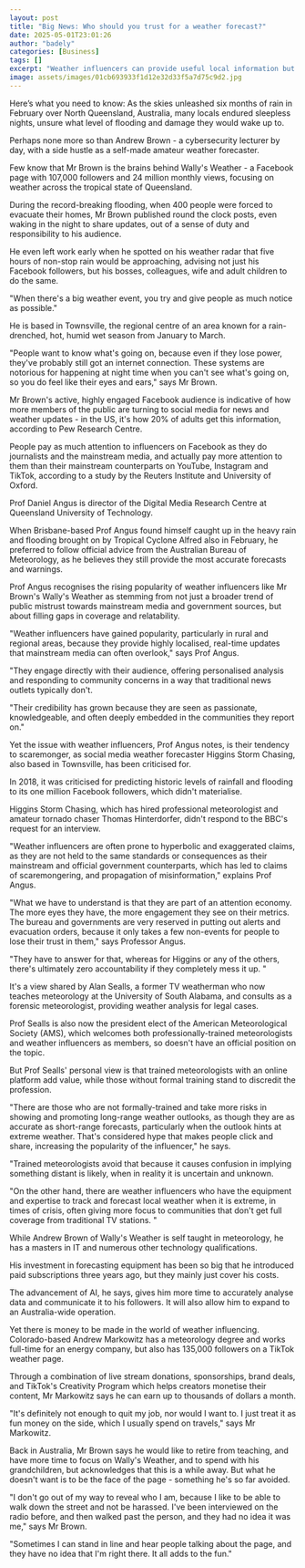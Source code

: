 ```yaml
---
layout: post
title: "Big News: Who should you trust for a weather forecast?"
date: 2025-05-01T23:01:26
author: "badely"
categories: [Business]
tags: []
excerpt: "Weather influencers can provide useful local information but are also accused of exaggerating conditions."
image: assets/images/01cb693933f1d12e32d33f5a7d75c9d2.jpg
---
```


Here’s what you need to know: As the skies unleashed six months of rain in February over North Queensland, Australia, many locals endured sleepless nights, unsure what level of flooding and damage they would wake up to.

Perhaps none more so than Andrew Brown - a cybersecurity lecturer by day, with a side hustle as a self-made amateur weather forecaster.

Few know that Mr Brown is the brains behind Wally's Weather - a Facebook page with 107,000 followers and 24 million monthly views, focusing on weather across the tropical state of Queensland.

During the record-breaking flooding, when 400 people were forced to evacuate their homes, Mr Brown published round the clock posts, even waking in the night to share updates, out of a sense of duty and responsibility to his audience.

He even left work early when he spotted on his weather radar that five hours of non-stop rain would be approaching, advising not just his Facebook followers, but his bosses, colleagues, wife and adult children to do the same.

"When there's a big weather event, you try and give people as much notice as possible."

He is based in Townsville, the regional centre of an area known for a rain-drenched, hot, humid wet season from January to March.

"People want to know what's going on, because even if they lose power, they've probably still got an internet connection. These systems are notorious for happening at night time when you can't see what's going on, so you do feel like their eyes and ears," says Mr Brown.

Mr Brown's active, highly engaged Facebook audience is indicative of how more members of the public are turning to social media for news and weather updates - in the US, it's how 20% of adults get this information, according to Pew Research Centre.

People pay as much attention to influencers on Facebook as they do journalists and the mainstream media, and actually pay more attention to them than their mainstream counterparts on YouTube, Instagram and TikTok, according to a study by the Reuters Institute and University of Oxford.

Prof Daniel Angus is director of the Digital Media Research Centre at Queensland University of Technology.

When Brisbane-based Prof Angus found himself caught up in the heavy rain and flooding brought on by Tropical Cyclone Alfred also in February, he preferred to follow official advice from the Australian Bureau of Meteorology, as he believes they still provide the most accurate forecasts and warnings.

Prof Angus recognises the rising popularity of weather influencers like Mr Brown's Wally's Weather as stemming from not just a broader trend of public mistrust towards mainstream media and government sources, but about filling gaps in coverage and relatability.

"Weather influencers have gained popularity, particularly in rural and regional areas, because they provide highly localised, real-time updates that mainstream media can often overlook," says Prof Angus.

"They engage directly with their audience, offering personalised analysis and responding to community concerns in a way that traditional news outlets typically don't.

"Their credibility has grown because they are seen as passionate, knowledgeable, and often deeply embedded in the communities they report on."

Yet the issue with weather influencers, Prof Angus notes, is their tendency to scaremonger, as social media weather forecaster Higgins Storm Chasing, also based in Townsville, has been criticised for.

In 2018, it was criticised for predicting historic levels of rainfall and flooding to its one million Facebook followers, which didn't materialise.

Higgins Storm Chasing, which has hired professional meteorologist and amateur tornado chaser Thomas Hinterdorfer, didn't respond to the BBC's request for an interview.

"Weather influencers are often prone to hyperbolic and exaggerated claims, as they are not held to the same standards or consequences as their mainstream and official government counterparts, which has led to claims of scaremongering, and propagation of misinformation," explains Prof Angus.

"What we have to understand is that they are part of an attention economy. The more eyes they have, the more engagement they see on their metrics. The bureau and governments are very reserved in putting out alerts and evacuation orders, because it only takes a few non-events for people to lose their trust in them," says Professor Angus.

"They have to answer for that, whereas for Higgins or any of the others, there's ultimately zero accountability if they completely mess it up. "

It's a view shared by Alan Sealls, a former TV weatherman who now teaches meteorology at the University of South Alabama, and consults as a forensic meteorologist, providing weather analysis for legal cases.

Prof Sealls is also now the president elect of the American Meteorological Society (AMS), which welcomes both professionally-trained meteorologists and weather influencers as members, so doesn't have an official position on the topic.

But Prof Sealls' personal view is that trained meteorologists with an online platform add value, while those without formal training stand to discredit the profession.

"There are those who are not formally-trained and take more risks in showing and promoting long-range weather outlooks, as though they are as accurate as short-range forecasts, particularly when the outlook hints at extreme weather. That's considered hype that makes people click and share, increasing the popularity of the influencer," he says.

"Trained meteorologists avoid that because it causes confusion in implying something distant is likely, when in reality it is uncertain and unknown.

"On the other hand, there are weather influencers who have the equipment and expertise to track and forecast local weather when it is extreme, in times of crisis, often giving more focus to communities that don't get full coverage from traditional TV stations. "

While Andrew Brown of Wally's Weather is self taught in meteorology, he has a masters in IT and numerous other technology qualifications.

His investment in forecasting equipment has been so big that he introduced paid subscriptions three years ago, but they mainly just cover his costs.

The advancement of AI, he says, gives him more time to accurately analyse data and communicate it to his followers. It will also allow him to expand to an Australia-wide operation.

Yet there is money to be made in the world of weather influencing. Colorado-based Andrew Markowitz has a meteorology degree and works full-time for an energy company, but also has 135,000 followers on a TikTok weather page.

Through a combination of live stream donations, sponsorships, brand deals, and TikTok's Creativity Program which helps creators monetise their content, Mr Markowitz says he can earn up to thousands of dollars a month.

"It's definitely not enough to quit my job, nor would I want to. I just treat it as fun money on the side, which I usually spend on travels," says Mr Markowitz.

Back in Australia, Mr Brown says he would like to retire from teaching, and have more time to focus on Wally's Weather, and to spend with his grandchildren, but acknowledges that this is a while away. But what he doesn't want is to be the face of the page - something he's so far avoided.

"I don't go out of my way to reveal who I am, because I like to be able to walk down the street and not be harassed. I've been interviewed on the radio before, and then walked past the person, and they had no idea it was me," says Mr Brown.

"Sometimes I can stand in line and hear people talking about the page, and they have no idea that I'm right there. It all adds to the fun."

